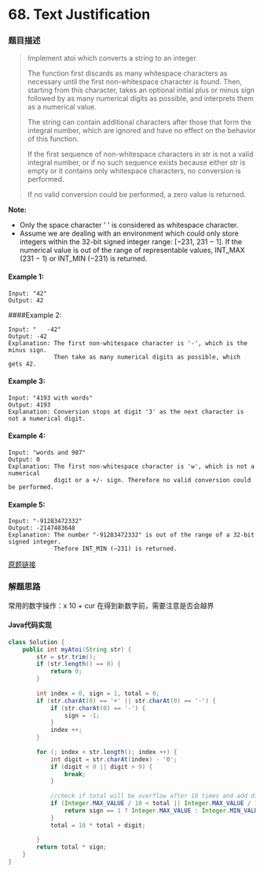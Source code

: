 # 68. Text Justification

### 题目描述

>Implement atoi which converts a string to an integer.
>
>The function first discards as many whitespace characters as necessary until the first non-whitespace character is found. Then, starting from this character, takes an optional initial plus or minus sign followed by as many numerical digits as possible, and interprets them as a numerical value.
>
>The string can contain additional characters after those that form the integral number, which are ignored and have no effect on the behavior of this function.
>
>If the first sequence of non-whitespace characters in str is not a valid integral number, or if no such sequence exists because either str is empty or it contains only whitespace characters, no conversion is performed.
>
>If no valid conversion could be performed, a zero value is returned.

**Note:**

- Only the space character ' ' is considered as whitespace character.
- Assume we are dealing with an environment which could only store integers within the 32-bit signed integer range: [−231,  231 − 1]. If the numerical value is out of the range of representable values, INT_MAX (231 − 1) or INT_MIN (−231) is returned.

#### Example 1:

    Input: "42"
    Output: 42

####Example 2:

    Input: "   -42"
    Output: -42
    Explanation: The first non-whitespace character is '-', which is the minus sign.
                 Then take as many numerical digits as possible, which gets 42.

#### Example 3:

    Input: "4193 with words"
    Output: 4193
    Explanation: Conversion stops at digit '3' as the next character is not a numerical digit.

#### Example 4:

    Input: "words and 987"
    Output: 0
    Explanation: The first non-whitespace character is 'w', which is not a numerical 
                 digit or a +/- sign. Therefore no valid conversion could be performed.

#### Example 5:

    Input: "-91283472332"
    Output: -2147483648
    Explanation: The number "-91283472332" is out of the range of a 32-bit signed integer.
                 Thefore INT_MIN (−231) is returned.


[原题链接](https://leetcode.com/problems/string-to-integer-atoi/)

### 解题思路
常用的数字操作：x 10 + cur
在得到新数字前，需要注意是否会越界 

#### Java代码实现

``` java
class Solution {
    public int myAtoi(String str) {
        str = str.trim();
        if (str.length() == 0) {
            return 0;
        }
        
        int index = 0, sign = 1, total = 0;
        if (str.charAt(0) == '+' || str.charAt(0) == '-') {
            if (str.charAt(0) == '-') {
                sign = -1;
            }
            index ++;
        }
    
        for (; index < str.length(); index ++) {
            int digit = str.charAt(index) - '0';
            if (digit < 0 || digit > 9) {
                break;
            }
            
            //check if total will be overflow after 10 times and add digit
            if (Integer.MAX_VALUE / 10 < total || Integer.MAX_VALUE / 10 == total && Integer.MAX_VALUE % 10 < digit) {
                return sign == 1 ? Integer.MAX_VALUE : Integer.MIN_VALUE;
            }
            total = 10 * total + digit;
            
        }
        return total * sign;
    }
}
```